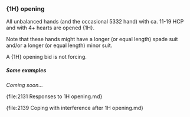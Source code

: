 ### <a name="1H_opening"> {1H} opening

All unbalanced hands (and the occasional 5332 hand) with ca. 11-19 HCP and with 4+ hearts are opened {1H}.

Note that these hands might have a longer (or equal length) spade suit and/or a longer (or equal length) minor suit.

A {1H} opening bid is not forcing.

##### Some examples

_Coming soon..._

{file:2131 Responses to 1H opening.md}

{file:2139 Coping with interference after 1H opening.md}
